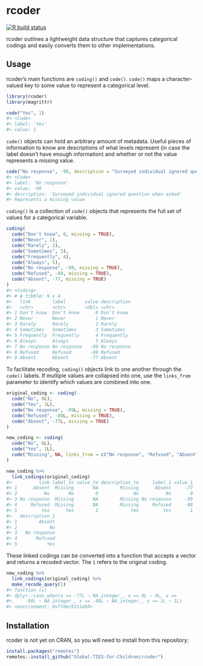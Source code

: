 
<!-- README.md is generated from README.Rmd. Please edit that file -->

# rcoder

<!-- badges: start -->

[![R build
status](https://github.com/Global-TIES-for-Children/rcoder/workflows/R-CMD-check/badge.svg)](https://github.com/Global-TIES-for-Children/rcoder/actions)
<!-- badges: end -->

rcoder outlines a lightweight data structure that captures categorical
codings and easily converts them to other implementations.

## Usage

rcoder’s main functions are `coding()` and `code()`. `code()` maps a
character-valued key to some value to represent a categorical level.

``` r
library(rcoder)
library(magrittr)

code("Yes", 1)
#> <Code>
#> label: 'Yes'
#> value: 1
```

`code()` objects can hold an arbitrary amount of metadata. Useful pieces
of information to know are descriptions of what levels represent (in
case the label doesn’t have enough information) and whether or not the
value represents a missing value.

``` r
code("No response", -99, description = "Surveyed individual ignored question when asked", missing = TRUE)
#> <Code>
#> label: 'No response'
#> value: -99
#> description: 'Surveyed individual ignored question when asked'
#> Represents a missing value
```

`coding()` is a collection of `code()` objects that represents the full
set of values for a categorical variable.

``` r
coding(
  code("Don't know", 0, missing = TRUE),
  code("Never", 1),
  code("Rarely", 2),
  code("Sometimes", 3),
  code("Frequently", 4),
  code("Always", 5),
  code("No response", -99, missing = TRUE),
  code("Refused", -88, missing = TRUE),
  code("Absent", -77, missing = TRUE)
)
#> <Coding>
#> # A tibble: 9 x 4
#>   link        label       value description
#>   <chr>       <chr>       <dbl> <chr>      
#> 1 Don't know  Don't know      0 Don't know 
#> 2 Never       Never           1 Never      
#> 3 Rarely      Rarely          2 Rarely     
#> 4 Sometimes   Sometimes       3 Sometimes  
#> 5 Frequently  Frequently      4 Frequently 
#> 6 Always      Always          5 Always     
#> 7 No response No response   -99 No response
#> 8 Refused     Refused       -88 Refused    
#> 9 Absent      Absent        -77 Absent
```

To facilitate recoding, `coding()` objects link to one another through
the `code()` labels. If multiple values are collapsed into one, use the
`links_from` parameter to identify which values are combined into one.

``` r
original_coding <- coding(
  code("No", 0L),
  code("Yes", 1L),
  code("No response", -99L, missing = TRUE),
  code("Refused", -88L, missing = TRUE),
  code("Absent", -77L, missing = TRUE)
)

new_coding <- coding(
  code("No", 0L),
  code("Yes", 1L),
  code("Missing", NA, links_from = c("No response", "Refused", "Absent"))
)

new_coding %>% 
  link_codings(original_coding)
#>          link label_to value_to description_to     label_1 value_1
#> 1      Absent  Missing       NA        Missing      Absent     -77
#> 2          No       No        0             No          No       0
#> 3 No response  Missing       NA        Missing No response     -99
#> 4     Refused  Missing       NA        Missing     Refused     -88
#> 5         Yes      Yes        1            Yes         Yes       1
#>   description_1
#> 1        Absent
#> 2            No
#> 3   No response
#> 4       Refused
#> 5           Yes
```

These linked codings can be converted into a function that accepts a
vector and returns a recoded vector. The `1` refers to the original
coding.

``` r
new_coding %>% 
  link_codings(original_coding) %>% 
  make_recode_query(1)
#> function (x) 
#> dplyr::case_when(x == -77L ~ NA_integer_, x == 0L ~ 0L, x == 
#>     -99L ~ NA_integer_, x == -88L ~ NA_integer_, x == 1L ~ 1L)
#> <environment: 0x7fdec9311eb0>
```

## Installation

rcoder is not yet on CRAN, so you will need to install from this
repository:

``` r
install.packages("remotes")
remotes::install_github("Global-TIES-for-Children/rcoder")
```

